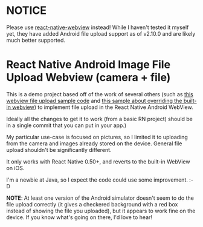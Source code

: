 # NOTICE

Please use [react-native-webview](https://github.com/react-native-community/react-native-webview) instead! While I haven't tested it myself yet, they have added Android file upload support as of v2.10.0 and are likely much better supported.

# React Native Android Image File Upload Webview (camera + file)

This is a demo project based off of the work of several others (such as [this webview file upload sample code](https://github.com/hushicai/ReactNativeAndroidWebView) and [this sample about overriding the built-in webview](https://github.com/cbrevik/webview-native-config-example)) to implement file upload in the React Native Android WebView.

Ideally all the changes to get it to work (from a basic RN project) should be in a single commit that you can put in your app.)

My particular use-case is focused on pictures, so I limited it to uploading from the camera and images already stored on the device. General file upload shouldn't be significantly different.

It only works with React Native 0.50+, and reverts to the built-in WebView on iOS.

I'm a newbie at Java, so I expect the code could use some improvement. :-D

**NOTE**: At least one version of the Android simulator doesn't seem to do the file upload correctly (it gives a checkered background with a red box instead of showing the file you uploaded), but it appears to work fine on the device. If you know what's going on there, I'd love to hear!
